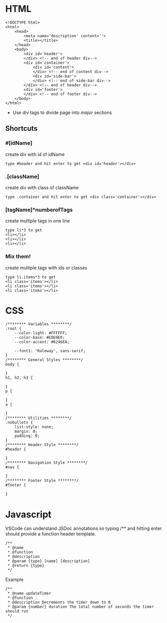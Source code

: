 # HTML

    <!DOCTYPE html>
    <html>
        <head>
            <meta name='description' content=''>
            <title></title>
        </head>
        <body>
            <div id='header'>
            </div> <!-- end of header div-->
            <div id='container'>
                <div id='content'>
                </div> <!-- end of content div-->
                <div id='side-bar'>
                </div> <!-- end of side-bar div-->
            </div> <!-- end of header div-->
            <div id='footer'>
            </div> <!-- end of footer div-->
        </body>
    </html>

- Use div tags to divide page into _major_ sections

## Shortcuts

### #[idName]

create div with id of idName

    type #header and hit enter to get <div id='header'></div>

### .[className]

create div with class of className

    type .container and hit enter to get <div class='container'></div>

### [tagName]\*numberofTags

create multiple tags in one line

    type li*3 to get
    <li></li>
    <li></li>
    <li></li>

### Mix them!

create multiple tags with ids or classes

    type li.items*3 to get
    <li class='items'></li>
    <li class='items'></li>
    <li class='items'></li>

# CSS

    /******** Variables ********/
    :root {
        --color-light: #FFFFFF;
        --color-base: #E0E0E0;
        --color-accent: #6246EA;

        --font1: 'Raleway', sans-serif;
    }
    /******** General Styles ********/
    body {

    }
    h1, h2, h3 {

    }
    p {

    }
    a {

    }
    /******** Utilities ********/
    .nobullets {
        list-style: none;
        margin: 0;
        padding: 0;
    }
    /******** Header Style ********/
    #header {

    }
    /******** Navigation Style ********/
    #nav {

    }
    /******** Footer Style ********/
    #footer {

    }

# Javascript

VSCode can understand JSDoc annotations so typing /\*\* and hitting enter should provide a function header template.

    /**
     * @name
     * @function
     * @description
     * @param {type} [name] [description]
     * @return {type}
     */

Example

    /**
     * @name updateTimer
     * @function
     * @description Decrements the timer down to 0
     * @param {number} duration The total number of seconds the timer should run
     */
